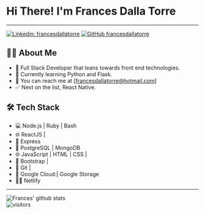 # Hi There! I'm Frances Dalla Torre
---
[![Linkedin: francesdallatorre](https://img.shields.io/badge/-francesdallatorre-blue?style=flat-square&logo=Linkedin&logoColor=white&link=https://www.linkedin.com/in/francesdallatorre/)](https://www.linkedin.com/in/francesdallatorre/)
[![GitHub francesdallatorre](https://img.shields.io/github/followers/francesdallatorre?label=follow&style=social)](https://github.com/francesdallatorre)
## 👨‍💻 About Me


 - 🤔 Full Stack Developer that leans towards front end technologies.
 - 🌱 Currently learning Python and Flask.
 - 📩 You can reach me at [francesdallatorre@hotmail.com]
 - ✅ Next on the list, React Native.


 ## 🛠 Tech Stack

 - 💻 Node.js | Ruby | Bash
 - 🌐 ReactJS |  
 - 🐙 Express
 - 🐘 PostgreSQL | MongoDB
- 🌐 JavaScript | HTML | CSS |
- 🦜 Bootstrap |
- 🔧 Git | 
- 🚢 Google Cloud:| Google Storage
- 🏄‍♂️ Netlify 
---
![Frances' github stats](https://github-readme-stats.vercel.app/api?username=wkennedy8&show_icons=true)
<br />
![visitors](https://visitor-badge.laobi.icu/badge?page_id=francesdallatorre.francesdallatorre)
<!--
